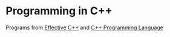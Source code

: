 # Programming in C++

Programs from [Effective C++](https://a.co/d/9RzNpvj) and [C++ Programming Language](https://www.stroustrup.com/4th.html)